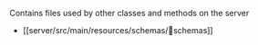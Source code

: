 Contains files used by other classes and methods on the server
- [[server/src/main/resources/schemas/📁schemas]]